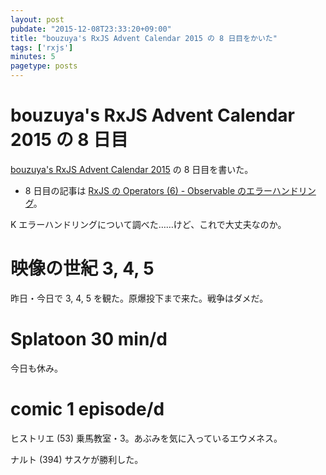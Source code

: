 ```yaml
---
layout: post
pubdate: "2015-12-08T23:33:20+09:00"
title: "bouzuya's RxJS Advent Calendar 2015 の 8 日目をかいた"
tags: ['rxjs']
minutes: 5
pagetype: posts
---
```

# bouzuya's RxJS Advent Calendar 2015 の 8 日目

[bouzuya's RxJS Advent Calendar 2015](http://www.adventar.org/calendars/1200) の 8 日目を書いた。

- 8 日目の記事は [RxJS の Operators (6) - Observable のエラーハンドリング](http://qiita.com/bouzuya/items/5e068659d63d9961a260)。

K エラーハンドリングについて調べた……けど、これで大丈夫なのか。

# 映像の世紀 3, 4, 5

昨日・今日で 3, 4, 5 を観た。原爆投下まで来た。戦争はダメだ。

# Splatoon 30 min/d

今日も休み。

# comic 1 episode/d

ヒストリエ (53) 乗馬教室・3。あぶみを気に入っているエウメネス。

ナルト (394) サスケが勝利した。
